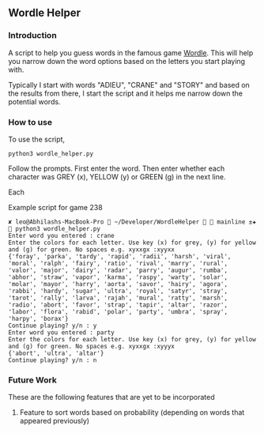 ## Wordle Helper

### Introduction

A script to help you guess words in the famous game [Wordle](https://www.powerlanguage.co.uk/wordle/). This will help you narrow down the word options based on the letters you start playing with. 

Typically I start with words "ADIEU", "CRANE" and "STORY" and based on the results from there, I start the script and it helps me narrow down the potential words. 


### How to use
To use the script, 


```
python3 wordle_helper.py
```

Follow the prompts. First enter the word. Then enter whether each character was GREY (x), YELLOW (y) or GREEN (g) in the next line. 

Each 


Example script for game 238

```
✘ leo@Abhilashs-MacBook-Pro  ~/Developer/WordleHelper   mainline ±✚  python3 wordle_helper.py
Enter word you entered : crane
Enter the colors for each letter. Use key (x) for grey, (y) for yellow and (g) for green. No spaces e.g. xyxxgx :xyyxx
{'foray', 'parka', 'tardy', 'rapid', 'radii', 'harsh', 'viral', 'moral', 'ralph', 'fairy', 'ratio', 'rival', 'marry', 'rural', 'valor', 'major', 'dairy', 'radar', 'parry', 'augur', 'rumba', 'abhor', 'straw', 'vapor', 'karma', 'raspy', 'warty', 'solar', 'molar', 'mayor', 'harry', 'aorta', 'savor', 'hairy', 'agora', 'rabbi', 'hardy', 'sugar', 'ultra', 'royal', 'satyr', 'stray', 'tarot', 'rally', 'larva', 'rajah', 'mural', 'ratty', 'marsh', 'radio', 'abort', 'favor', 'strap', 'tapir', 'altar', 'razor', 'labor', 'flora', 'rabid', 'polar', 'party', 'umbra', 'spray', 'harpy', 'borax'}
Continue playing? y/n : y
Enter word you entered : party
Enter the colors for each letter. Use key (x) for grey, (y) for yellow and (g) for green. No spaces e.g. xyxxgx :xyyyx
{'abort', 'ultra', 'altar'}
Continue playing? y/n : n
```


### Future Work

These are the following features that are yet to be incorporated 

1. Feature to sort words based on probability (depending on words that appeared previously)